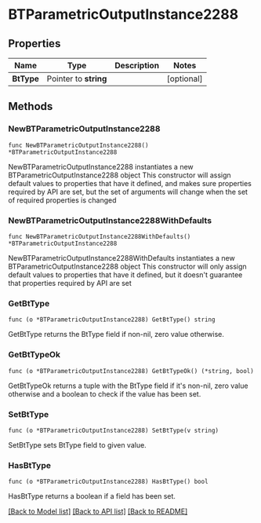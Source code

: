 # BTParametricOutputInstance2288

## Properties

Name | Type | Description | Notes
------------ | ------------- | ------------- | -------------
**BtType** | Pointer to **string** |  | [optional] 

## Methods

### NewBTParametricOutputInstance2288

`func NewBTParametricOutputInstance2288() *BTParametricOutputInstance2288`

NewBTParametricOutputInstance2288 instantiates a new BTParametricOutputInstance2288 object
This constructor will assign default values to properties that have it defined,
and makes sure properties required by API are set, but the set of arguments
will change when the set of required properties is changed

### NewBTParametricOutputInstance2288WithDefaults

`func NewBTParametricOutputInstance2288WithDefaults() *BTParametricOutputInstance2288`

NewBTParametricOutputInstance2288WithDefaults instantiates a new BTParametricOutputInstance2288 object
This constructor will only assign default values to properties that have it defined,
but it doesn't guarantee that properties required by API are set

### GetBtType

`func (o *BTParametricOutputInstance2288) GetBtType() string`

GetBtType returns the BtType field if non-nil, zero value otherwise.

### GetBtTypeOk

`func (o *BTParametricOutputInstance2288) GetBtTypeOk() (*string, bool)`

GetBtTypeOk returns a tuple with the BtType field if it's non-nil, zero value otherwise
and a boolean to check if the value has been set.

### SetBtType

`func (o *BTParametricOutputInstance2288) SetBtType(v string)`

SetBtType sets BtType field to given value.

### HasBtType

`func (o *BTParametricOutputInstance2288) HasBtType() bool`

HasBtType returns a boolean if a field has been set.


[[Back to Model list]](../README.md#documentation-for-models) [[Back to API list]](../README.md#documentation-for-api-endpoints) [[Back to README]](../README.md)


